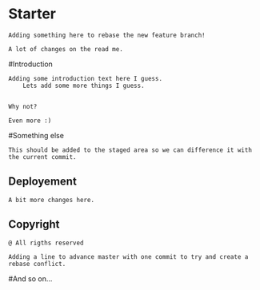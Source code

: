# Starter

	Adding something here to rebase the new feature branch!
	
	A lot of changes on the read me.
	


#Introduction

	Adding some introduction text here I guess.
		Lets add some more things I guess. 
	
	
	Why not?
	
	Even more :)
	
	


#Something else

	This should be added to the staged area so we can difference it with the current commit.

## Deployement

	A bit more changes here.

## Copyright 

	@ All rigths reserved
	
	Adding a line to advance master with one commit to try and create a rebase conflict.
		

#And so on...